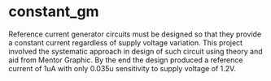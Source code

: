 # constant_gm
Reference current generator circuits must be designed so that they provide a constant current regardless of supply voltage variation. This project involved the systematic approach in design of such circuit using theory and aid from Mentor Graphic. By the end the design produced a reference current of 1uA with only 0.035u sensitivity to supply voltage of 1.2V.

